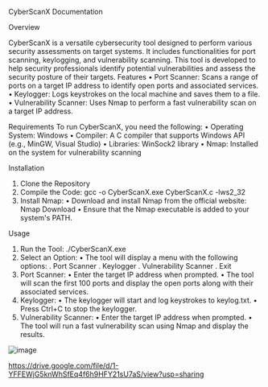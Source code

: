 CyberScanX Documentation

Overview

CyberScanX is a versatile cybersecurity tool designed to perform various security assessments on target systems. It includes functionalities for port scanning, keylogging, and vulnerability scanning. This tool is developed to help security professionals identify potential vulnerabilities and assess the security posture of their targets.
Features
•	Port Scanner: Scans a range of ports on a target IP address to identify open ports and associated services.
•	Keylogger: Logs keystrokes on the local machine and saves them to a file.
•	Vulnerability Scanner: Uses Nmap to perform a fast vulnerability scan on a target IP address.

Requirements
To run CyberScanX, you need the following:
•	Operating System: Windows
•	Compiler: A C compiler that supports Windows API (e.g., MinGW, Visual Studio)
•	Libraries: WinSock2 library
•	Nmap: Installed on the system for vulnerability scanning

Installation
1.	Clone the Repository
2.	Compile the Code:
    gcc -o CyberScanX.exe CyberScanX.c -lws2_32
3.	Install Nmap:
  •	Download and install Nmap from the official website: Nmap Download
  •	Ensure that the Nmap executable is added to your system's PATH.

Usage
1.	Run the Tool:
  ./CyberScanX.exe
2.	Select an Option:
•	The tool will display a menu with the following options:
  .	Port Scanner
  .	Keylogger
  .	Vulnerability Scanner
  .	Exit
3.	Port Scanner:
  •	Enter the target IP address when prompted.
  •	The tool will scan the first 100 ports and display the open ports along with their associated services.
4.	Keylogger:
  •	The keylogger will start and log keystrokes to keylog.txt.
  •	Press Ctrl+C to stop the keylogger.
5.	Vulnerability Scanner:
  •	Enter the target IP address when prompted.
  •	The tool will run a fast vulnerability scan using Nmap and display the results.

![image](https://github.com/user-attachments/assets/ed7b055b-0dc8-4d9b-9f82-dbfd84549505)

https://drive.google.com/file/d/1-YFFEWjG5knWhSfEq4f6h9HFY21sU7aS/view?usp=sharing
